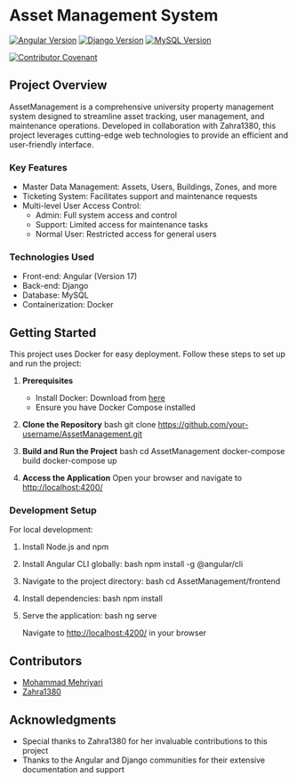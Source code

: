 # Asset Management System

[![Angular Version](https://img.shields.io/badge/Angular-17.x-brightgreen.svg)](https://angular.io/)
[![Django Version](https://img.shields.io/badge/Django-4.x-blue.svg)](https://www.djangoproject.com/)
[![MySQL Version](https://img.shields.io/badge/MySQL-8.x-lightblue.svg)](https://www.mysql.com/)


[![Contributor Covenant](https://img.shields.io/badge/Contributor%20Covenant-v2.0%20adopted-ff69b4.svg)](CODE_OF_CONDUCT.md)



## Project Overview

AssetManagement is a comprehensive university property management system designed to streamline asset tracking, user management, and maintenance operations. Developed in collaboration with Zahra1380, this project leverages cutting-edge web technologies to provide an efficient and user-friendly interface.

### Key Features

- Master Data Management: Assets, Users, Buildings, Zones, and more
- Ticketing System: Facilitates support and maintenance requests
- Multi-level User Access Control:
  - Admin: Full system access and control
  - Support: Limited access for maintenance tasks
  - Normal User: Restricted access for general users

### Technologies Used

- Front-end: Angular (Version 17)
- Back-end: Django
- Database: MySQL
- Containerization: Docker

## Getting Started

This project uses Docker for easy deployment. Follow these steps to set up and run the project:

1. **Prerequisites**
   - Install Docker: Download from [here](https://www.docker.com/get-started)
   - Ensure you have Docker Compose installed

2. **Clone the Repository**
bash git clone https://github.com/your-username/AssetManagement.git


3. **Build and Run the Project**
bash cd AssetManagement docker-compose build docker-compose up


4. **Access the Application**
   Open your browser and navigate to [http://localhost:4200/](http://localhost:4200/)

### Development Setup

For local development:

1. Install Node.js and npm
2. Install Angular CLI globally:
bash npm install -g @angular/cli

3. Navigate to the project directory:
bash cd AssetManagement/frontend

4. Install dependencies:
bash npm install

5. Serve the application:
bash ng serve

   Navigate to [http://localhost:4200/](http://localhost:4200/) in your browser

## Contributors

- [Mohammad Mehriyari](https://github.com/MohammadMehriyari)
- [Zahra1380](https://github.com/zahra1380)





## Acknowledgments

- Special thanks to Zahra1380 for her invaluable contributions to this project
- Thanks to the Angular and Django communities for their extensive documentation and support
